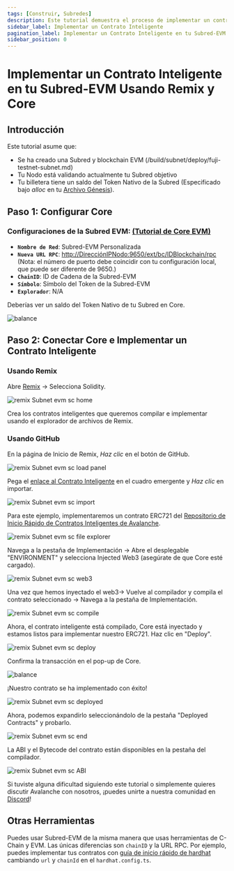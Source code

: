 ```yaml
---
tags: [Construir, Subredes]
description: Este tutorial demuestra el proceso de implementar un contrato inteligente en una Subred basada en EVM.
sidebar_label: Implementar un Contrato Inteligente
pagination_label: Implementar un Contrato Inteligente en tu Subred-EVM Usando Remix y Core
sidebar_position: 0
---
```


# Implementar un Contrato Inteligente en tu Subred-EVM Usando Remix y Core

## Introducción

Este tutorial asume que:

- Se ha creado una Subred y blockchain EVM (/build/subnet/deploy/fuji-testnet-subnet.md)
- Tu Nodo está validando actualmente tu Subred objetivo
- Tu billetera tiene un saldo del Token Nativo de la Subred (Especificado bajo _alloc_ en tu
  [Archivo Génesis](/build/subnet/upgrade/customize-a-subnet.md#genesis)).

## Paso 1: Configurar Core

### **Configuraciones de la Subred EVM:** [(Tutorial de Core EVM)](/build/subnet/deploy/fuji-testnet-subnet.md#connect-with-core)

- **`Nombre de Red`**: Subred-EVM Personalizada
- **`Nueva URL RPC`**: <http://DirecciónIPNodo:9650/ext/bc/IDBlockchain/rpc> (Nota: el número de puerto debe
  coincidir con tu configuración local, que puede ser diferente de 9650.)
- **`ChainID`**: ID de Cadena de la Subred-EVM
- **`Símbolo`**: Símbolo del Token de la Subred-EVM
- **`Explorador`**: N/A

Deberías ver un saldo del Token Nativo de tu Subred en Core.

<div style={{textAlign: 'center'}}>

![balance](/img/evm-smart-contract/core-balance.png)

</div>

## Paso 2: Conectar Core e Implementar un Contrato Inteligente

### Usando Remix

Abre [Remix](https://remix.ethereum.org/) -&gt; Selecciona Solidity.

![remix Subnet evm sc home](/img/remix-subnet-evm-sc-home.png)

Crea los contratos inteligentes que queremos compilar e implementar usando el explorador de archivos de Remix.

### Usando GitHub

En la página de Inicio de Remix, _Haz clic_ en el botón de GitHub.

![remix Subnet evm sc load panel](/img/remix-subnet-evm-sc-load-panel.png)

Pega el [enlace al Contrato Inteligente](https://github.com/ava-labs/avalanche-smart-contract-quickstart/blob/main/contracts/NFT.sol)
en el cuadro emergente y _Haz clic_ en importar.

![remix Subnet evm sc import](/img/remix-subnet-evm-sc-import.png)

Para este ejemplo, implementaremos un contrato ERC721 del [Repositorio de Inicio Rápido de Contratos Inteligentes de Avalanche](https://github.com/ava-labs/avalanche-smart-contract-quickstart).

![remix Subnet evm sc file explorer](/img/remix-subnet-evm-sc-file-explorer.png)

Navega a la pestaña de Implementación -&gt; Abre el desplegable "ENVIRONMENT" y selecciona Injected Web3 (asegúrate de que
Core esté cargado).

![remix Subnet evm sc web3](/img/remix-subnet-evm-sc-web3.png)

Una vez que hemos inyectado el web3-&gt; Vuelve al compilador y compila el contrato seleccionado -&gt;
Navega a la pestaña de Implementación.

![remix Subnet evm sc compile](/img/remix-subnet-evm-sc-compile.png)

Ahora, el contrato inteligente está compilado, Core está inyectado y estamos listos para implementar nuestro ERC721.
Haz clic en "Deploy".

![remix Subnet evm sc deploy](/img/remix-subnet-evm-sc-deploy.png)

Confirma la transacción en el pop-up de Core.

<div style={{textAlign: 'center'}}>

![balance](/img/evm-smart-contract/approve.png)

</div>

¡Nuestro contrato se ha implementado con éxito!

![remix Subnet evm sc deployed](/img/remix-subnet-evm-sc-deployed.png)

Ahora, podemos expandirlo seleccionándolo de la pestaña "Deployed Contracts" y probarlo.

![remix Subnet evm sc end](/img/remix-subnet-evm-sc-end.png)

La ABI y el Bytecode del contrato están disponibles en la pestaña del compilador.

![remix Subnet evm sc ABI](/img/remix-subnet-evm-sc-abi.png)

Si tuviste alguna dificultad siguiendo este tutorial o simplemente quieres discutir Avalanche
con nosotros, ¡puedes unirte a nuestra comunidad en [Discord](https://chat.avalabs.org/)!

## Otras Herramientas

Puedes usar Subred-EVM de la misma manera que usas herramientas de C-Chain y EVM. Las únicas diferencias son `chainID` y
la URL RPC. Por ejemplo, puedes implementar tus contratos con
[guía de inicio rápido de hardhat](/build/dapp/smart-contracts/toolchains/hardhat.md)
cambiando `url` y `chainId` en el `hardhat.config.ts`.
